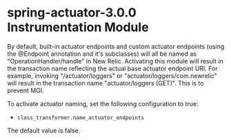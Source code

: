 # spring-actuator-3.0.0 Instrumentation Module

By default, built-in actuator endpoints and custom actuator endpoints (using the @Endpoint annotation
and it's subclasses) will all be named as "OperationHandler/handle" in New Relic. Activating this
module will result in the transaction name reflecting the actual base actuator endpoint URI.
For example, invoking "/actuator/loggers" or "actuator/loggers/com.newrelic" will result in the
transaction name "actuator/loggers (GET)". This is to prevent MGI.

To activate actuator naming, set the following configuration to true:
- `class_transformer.name_actuator_endpoints`

The default value is false.